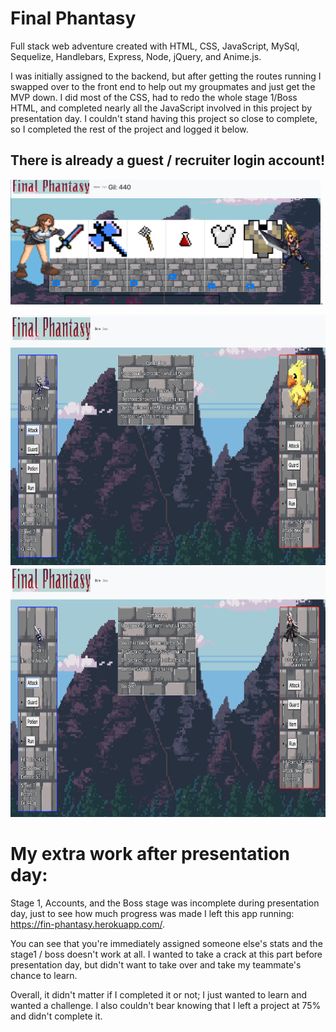 # Final Phantasy
Full stack web adventure created with HTML, CSS, JavaScript, MySql, Sequelize, Handlebars, Express, Node, jQuery, and Anime.js. 

I was initially assigned to the backend, but after getting the routes running I swapped over to the front end to help out my groupmates and just get the MVP down. I did most of the CSS, had to redo the whole stage 1/Boss HTML, and completed nearly all the JavaScript involved in this project by presentation day. I couldn't stand having this project so close to complete, so I completed the rest of the project and logged it below. 

## There is already a guest / recruiter login account!

<img src="https://github.com/EricGip/Final-phantasy/blob/master/images/StoreExample.png" alt="Store example" height="200">. 

<img src="https://github.com/EricGip/Final-phantasy/blob/master/images/ChocoboFightExample.png" alt="Fight and Strike Example" height="400">

<img src="https://github.com/EricGip/Final-phantasy/blob/master/images/BossFightExample.png" alt="Boss and Fall Example" height="400">  

# My extra work after presentation day:  

Stage 1, Accounts, and the Boss stage was incomplete during presentation day, just to see how much progress was made I left this app running: https://fin-phantasy.herokuapp.com/. 

You can see that you're immediately assigned someone else's stats and the stage1 / boss doesn't work at all. I wanted to take a crack at this part before presentation day, but didn't want to take over and take my teammate's chance to learn.

Overall, it didn't matter if I completed it or not; I just wanted to learn and wanted a challenge. I also couldn't bear knowing that I left a project at 75% and didn't complete it. 
